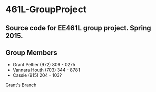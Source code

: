 # 461L-GroupProject
Source code for EE461L group project. Spring 2015.
-----------------
## Group Members
* Grant Peltier (972) 809 - 0275
* Vannara Houth (703) 344 - 8781
* Cassie (915) 204 - 103?


Grant's Branch
